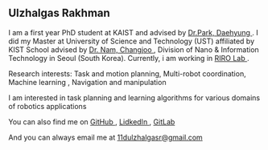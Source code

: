 ## Ulzhalgas Rakhman

I am a first year PhD student at KAIST and advised by <a href="https://sites.google.com/site/daehyungpark">Dr.Park, Daehyung </a>. I did my Master at University of Science and Technology (UST) affiliated by KIST School advised by <a href="https://sites.google.com/site/changjoonam/">Dr. Nam, Changjoo  </a>,  Division of Nano & Information Technology in Seoul (South Korea). Currently, i am working in <a href="https://rirolab.kaist.ac.kr/">RIRO Lab </a>.

Research interests: Task and motion planning,  Multi-robot coordination, Machine learning , Navigation and manipulation

I am interested in task planning and learning algorithms for various domains of robotics applications  


You can also find me on <a href="https://github.com/rakhmanu">GitHub </a>, <a href="https://www.linkedin.com/in/ulzhalgas/">LidkedIn </a>, <a href="https://gitlab.com/rakhmanu">GitLab </a>


And you can always email me at 11dulzhalgasr@gmail.com 
